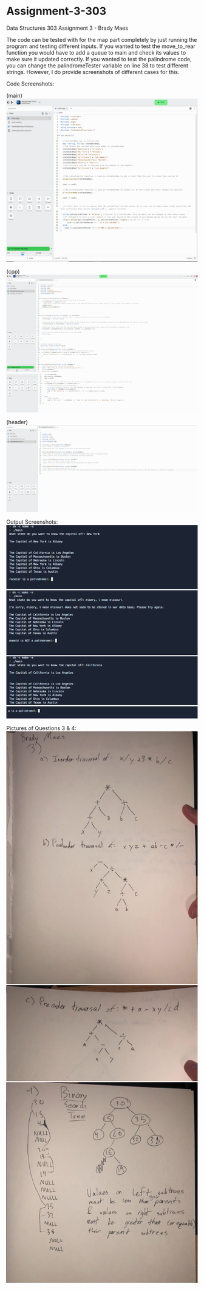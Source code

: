 # Assignment-3-303
 Data Structures 303 Assignment 3 - Brady Maes

The code can be tested with for the map part completely by just running the program and testing different inputs. If you wanted to test the move_to_rear function you
would have to add a queue to main and check its values to make sure it updated correctly. If you wanted to test the palindrome code, you can change the palindromeTester
variable on line 38 to test different strings. However, I do provide screenshots of different cases for this.

Code Screenshots:

(main)
![](https://github.com/BradyMaes1/Assignment-3-303/blob/main/303assignment3main1.PNG)

(cpp)
![](https://github.com/BradyMaes1/Assignment-3-303/blob/main/303assignment3cpp1.PNG)
![](https://github.com/BradyMaes1/Assignment-3-303/blob/main/303assignment3cpp2.PNG)

(header)
![](https://github.com/BradyMaes1/Assignment-3-303/blob/main/303assignment3header.PNG)


Output Screenshots:
![](https://github.com/BradyMaes1/Assignment-3-303/blob/main/303assignment3output1.PNG)
![](https://github.com/BradyMaes1/Assignment-3-303/blob/main/303assignment3output2.PNG)
![](https://github.com/BradyMaes1/Assignment-3-303/blob/main/303assignment3output3.PNG)
![](https://github.com/BradyMaes1/Assignment-3-303/blob/main/303assignment3output4.PNG)


Pictures of Questions 3 & 4:
![](https://github.com/BradyMaes1/Assignment-3-303/blob/main/303assignment3Written1.PNG)
![](https://github.com/BradyMaes1/Assignment-3-303/blob/main/303assignment3Written2.PNG)
![](https://github.com/BradyMaes1/Assignment-3-303/blob/main/303assignment3Written3.PNG)
